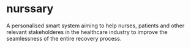 # nurssary
A personalised smart system aiming to help nurses, patients and other relevant stakeholderes in the healthcare industry to improve the seamlessness of the entire recovery process.
